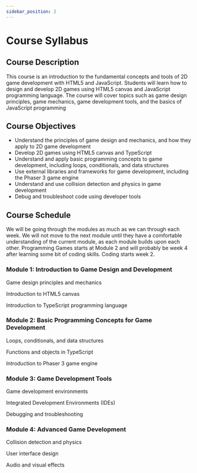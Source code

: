 ```yaml
---
sidebar_position: 2
---
```


# Course Syllabus

## Course Description

This course is an introduction to the fundamental concepts and tools of 2D game development with HTML5 and JavaScript. Students will learn how to design and develop 2D games using HTML5 canvas and JavaScript programming language. The course will cover topics such as game design principles, game mechanics, game development tools, and the basics of JavaScript programming

## Course Objectives

- Understand the principles of game design and mechanics, and how they apply to 2D game development
- Develop 2D games using HTML5 canvas and TypeScript
- Understand and apply basic programming concepts to game development, including loops, conditionals, and data structures
- Use external libraries and frameworks for game development, including the Phaser 3 game engine
- Understand and use collision detection and physics in game development
- Debug and troubleshoot code using developer tools

## Course Schedule

We will be going through the modules as much as we can through each week.  We will not move to the next module until they have a comfortable understanding of the current module, as each module builds upon each other.  Programming Games starts at Module 2 and will probably be week 4 after learning some bit of coding skills.  Coding starts week 2.

### Module 1: Introduction to Game Design and Development

Game design principles and mechanics

Introduction to HTML5 canvas

Introduction to TypeScript programming language

### Module 2: Basic Programming Concepts for Game Development

Loops, conditionals, and data structures

Functions and objects in TypeScript

Introduction to Phaser 3 game engine

### Module 3: Game Development Tools

Game development environments

Integrated Development Environments (IDEs)

Debugging and troubleshooting

### Module 4: Advanced Game Development

Collision detection and physics

User interface design

Audio and visual effects
